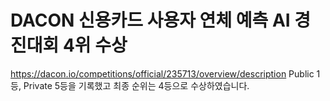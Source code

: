# DACON 신용카드 사용자 연체 예측 AI 경진대회 4위 수상
https://dacon.io/competitions/official/235713/overview/description
Public 1등, Private 5등을 기록했고 최종 순위는 4등으로 수상하였습니다.
